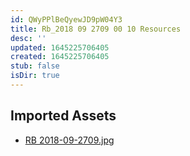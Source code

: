 ```yaml
---
id: QWyPPlBeQyewJD9pW04Y3
title: Rb_2018 09 2709 00 10 Resources
desc: ''
updated: 1645225706405
created: 1645225706405
stub: false
isDir: true
---
```

## Imported Assets
- [RB 2018-09-2709.jpg](/assets/rb-2018-09-2709.jpg)

